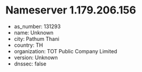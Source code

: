 # Nameserver 1.179.206.156

* as_number: 131293
* name: Unknown
* city: Pathum Thani
* country: TH
* organization: TOT Public Company Limited
* version: Unknown
* dnssec: false
